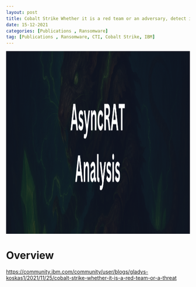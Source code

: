 ```yaml
---
layout: post
title: Cobalt Strike Whether it is a red team or an adversary, detect it with QRadar
date: 15-12-2021
categories: [Publications , Ransomware]
tag: [Publications , Ransomware, CTI, Cobalt Strike, IBM]
---
```


<img src="assets/images/blogs/async-rat/AsyncRAT-Banner.png" alt="AsycRAT Banner" width="700" height="500">


# Overview

https://community.ibm.com/community/user/blogs/gladys-koskas1/2021/11/25/cobalt-strike-whether-it-is-a-red-team-or-a-threat